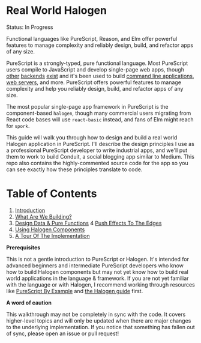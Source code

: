 # Real World Halogen

Status: In Progress

Functional languages like PureScript, Reason, and Elm offer powerful features to manage complexity and reliably design, build, and refactor apps of any size.

PureScript is a strongly-typed, pure functional language. Most PureScript users compile to JavaScript and develop single-page web apps, though [other](https://github.com/andyarvanitis/purescript-native) [backends](https://github.com/pure-c/pure-c) [exist](https://github.com/paulyoung/pureswift) and it's been used to build [command line applications](https://github.com/feramhq/transity), [web servers](https://github.com/cprussin/purescript-httpure), and more. PureScript offers powerful features to manage complexity and help you reliably design, build, and refactor apps of any size.

The most popular single-page app framework in PureScript is the component-based `halogen`, though many commercial users migrating from React code bases will use `react-basic` instead, and fans of Elm might reach for `spork`.

This guide will walk you through how to design and build a real world Halogen application in PureScript. I'll describe the design principles I use as a professional PureScript developer to write industrial apps, and we'll put them to work to build Conduit, a social blogging app similar to Medium. This repo also contains the highly-commented source code for the app so you can see exactly how these principles translate to code.

# Table of Contents

1. [Introduction](guide/1%20-%20ntroduction.md)
2. [What Are We Building?](guide/2%20-%20What%20Are%20We%20Building%3F.md)
3. [Design Data & Pure Functions](guide/3%20-%20Design%20Data%20%26%20Pure%20Functions.md)
   4 [Push Effects To The Edges](guide/4%20-%20Push%20Effects%20To%20The%20Edges.md)
4. [Using Halogen Components](guide/5%20-%20Using%20Halogen%20Components.md)
5. [A Tour Of The Implementation](guide/6%20-%20A%20Tour%20Of%20The%20Implementation.md)

**Prerequisites**

This is not a gentle introduction to PureScript or Halogen. It's intended for advanced beginners and intermediate PureScript developers who know how to build Halogen components but may not yet know how to build real world applications in the language & framework. If you are not yet familiar with the language or with Halogen, I recommend working through resources like [PureScript By Example](https://leanpub.com/purescript/read) and [the Halogen guide](https://github.com/slamdata/purescript-halogen/tree/v4.0.0/docs/) first.

**A word of caution**

This walkthrough may not be completely in sync with the code. It covers higher-level topics and will only be updated when there are major changes to the underlying implementation. If you notice that something has fallen out of sync, please open an issue or pull request!

